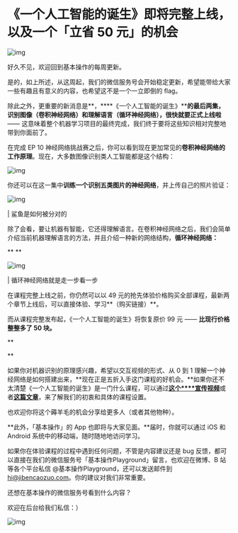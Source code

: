# 《一个人工智能的诞生》即将完整上线，以及一个「立省 50 元」的机会

![img](https://mmbiz.qpic.cn/mmbiz_png/OqGIko5qXafM0Eib4HIlT7lx90c5QPGeRKx2Im9Ou49tAIobv3JLmhMznhSziaTIK8Dgsw7iatkFCWoQic28DDKW0g/640?wx_fmt=png)



好久不见，欢迎回到基本操作的每周更新。



是的，如上所述，从这周起，我们的微信服务号会开始稳定更新，希望能带给大家一些有趣且有意义的内容，也希望这不是一个一立即倒的 flag。



除此之外，更重要的新消息是**，****《一个人工智能的诞生》****的最后两集，识别图像（卷积神经网络）和理解语言（循环神经网络），很快就要正式上线啦** —— 这意味着整个机器学习项目的最终完成，我们终于要将这些知识相对完整地带到你面前了。



在完成 EP 10 神经网络挑战赛之后，你可以看到现在更加常见的**卷积神经网络的工作原理**。现在，大多数图像识别类人工智能都是这个结构：



![img](https://mmbiz.qpic.cn/mmbiz_gif/OqGIko5qXafM0Eib4HIlT7lx90c5QPGeRhMZssEia6xGPsPAhywCqewNBuU5I5anAqbicRfooqUIuiaYJcgK3qrQLg/640?wx_fmt=gif)



你还可以在这一集中**训练一个识别五类图片的神经网络**，并上传自己的照片验证：



![img](https://mmbiz.qpic.cn/mmbiz_gif/OqGIko5qXafM0Eib4HIlT7lx90c5QPGeRJib0kqcrnJQeL6US9siaRwCibZnn5yT2W9rThH8TWHRvFHmtGiaZwcvYBQ/640?wx_fmt=gif)

| 鲨鱼是如何被分对的



除了会看，要让机器有智能，它还得理解语言。在卷积神经网络之后，我们会简单介绍当前机器理解语言的方法，并且介绍一种新的网络结构，**循环神经网络：**

**
**

![img](https://mmbiz.qpic.cn/mmbiz_gif/OqGIko5qXafM0Eib4HIlT7lx90c5QPGeRblbFANHCOKcVib2glcmraUwWaiakuoQGqwplB3xicKiaicHBgABRJMKYx5A/640?wx_fmt=gif)

| 循环神经网络就是走一步看一步



在课程完整上线之前，你仍然可以以 49 元的抢先体验价格购买全部课程，最新两个章节上线后，可以直接体验、学习**（购买链接）**。



而从课程完整发布起，《一个人工智能的诞生》将恢复原价 99 元 —— **比现行价格整整多了 50 块。**



**



**



如果你对机器识别的原理感兴趣，希望以交互视频的形式、从 0 到 1 理解一个神经网络是如何搭建出来，**现在正是五折入手这门课程的好机会。**如果你还不太清楚《一个人工智能的诞生》是一门什么课程，可以通过[**这个****宣传视频**](https://mp.weixin.qq.com/s?__biz=MzkxMjAwOTIzOQ==&mid=2247483725&idx=2&sn=630c1dd4ca83047b7619b3955582cec1&chksm=c1123035f665b92344e8ec4da4229dd75c4e7877e8713605faa00752df0620035a4360b3126d&token=736996622&lang=zh_CN&scene=21#wechat_redirect)或者[**这篇文章**](https://mp.weixin.qq.com/s?__biz=MzkxMjAwOTIzOQ==&mid=2247483725&idx=1&sn=a534ed2e3d40b2facc0c6f07b02d2fd1&chksm=c1123035f665b92304190e0c2dfb485d3ecc115ff6f2f99e17ceb36f288c0e67fad81025b964&token=736996622&lang=zh_CN&scene=21#wechat_redirect)，来了解我们的初衷和具体的课程设置。



也欢迎你将这个薅羊毛的机会分享给更多人（或者其他物种）。



**此外，「基本操作」的 App 也即将与大家见面。**届时，你就可以通过 iOS 和 Android 系统中的移动端，随时随地地访问学习。



如果你在体验课程的过程中遇到任何问题，不管是内容建议还是 bug 反馈，都可以直接在我们的微信服务号「基本操作Playground」留言，也欢迎在微博、B 站等各个平台私信 @基本操作Playground，还可以发送邮件到 hi@jibencaozuo.com。你的建议对我们非常重要。



还想在基本操作的微信服务号看到什么内容？



欢迎在后台给我们私信：）



![img](https://mmbiz.qpic.cn/mmbiz_gif/OqGIko5qXae1FX8UXKuIsj2yBXBJw00DXMSALtnwCV0TvvUqfMIOyoBBDiaUh4uc8E0OQdkLVcjshSo25ia6NCeg/640?wx_fmt=gif)